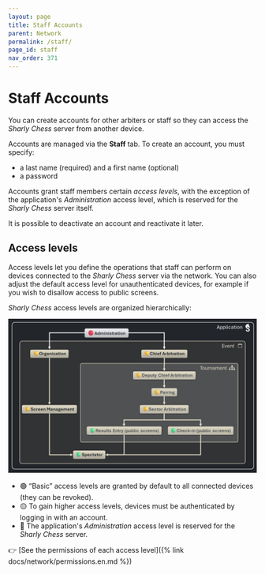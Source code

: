 ```yaml
---
layout: page
title: Staff Accounts
parent: Network
permalink: /staff/
page_id: staff
nav_order: 371
---
```


# Staff Accounts

You can create accounts for other arbiters or staff so they can access the _Sharly Chess_ server from another device.

Accounts are managed via the **Staff** tab. To create an account, you must specify:

- a last name (required) and a first name (optional)
- a password

Accounts grant staff members certain _access levels_, with the exception of the application's _Administration_ access level, which is reserved for the _Sharly Chess_ server itself.

It is possible to deactivate an account and reactivate it later.


## Access levels

Access levels let you define the operations that staff can perform on devices connected to the _Sharly Chess_ server via the network.
You can also adjust the default access level for unauthenticated devices, for example if you wish to disallow access to public screens.

_Sharly Chess_ access levels are organized hierarchically:

<img class="no-border" src="../../assets/images/access-levels/access-levels-inheritance-en.jpg" alt="Inheritance of access levels">

- 🟢 “Basic” access levels are granted by default to all connected devices (they can be revoked).
- 🟡 To gain higher access levels, devices must be authenticated by logging in with an account.
- 🔴 The application's _Administration_ access level is reserved for the _Sharly Chess_ server.

:point_right: [See the permissions of each access level]({% link docs/network/permissions.en.md %})
